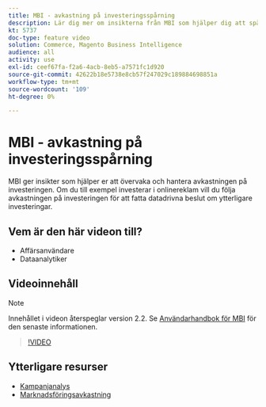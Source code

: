 ```yaml
---
title: MBI - avkastning på investeringsspårning
description: Lär dig mer om insikterna från MBI som hjälper dig att spåra din avkastning på investeringen.
kt: 5737
doc-type: feature video
solution: Commerce, Magento Business Intelligence
audience: all
activity: use
exl-id: ceef67fa-f2a6-4acb-8eb5-a7571fc1d920
source-git-commit: 42622b18e5738e8cb57f247029c189884698851a
workflow-type: tm+mt
source-wordcount: '109'
ht-degree: 0%

---
```


# MBI - avkastning på investeringsspårning

MBI ger insikter som hjälper er att övervaka och hantera avkastningen på investeringen. Om du till exempel investerar i onlinereklam vill du följa avkastningen på investeringen för att fatta datadrivna beslut om ytterligare investeringar.

## Vem är den här videon till?

- Affärsanvändare
- Dataanalytiker

## Videoinnehåll

>[!NOTE]
>
>Innehållet i videon återspeglar version 2.2. Se [Användarhandbok för MBI](https://docs.magento.com/mbi/) för den senaste informationen.

>[!VIDEO](https://video.tv.adobe.com/v/35991?quality=12&learn=on)

## Ytterligare resurser

- [Kampanjanalys](https://docs.magento.com/mbi/data-analyst/analysis/camp-analysis.html)
- [Marknadsföringsavkastning](https://docs.magento.com/mbi/data-analyst/analysis/marketing-roi.html)
